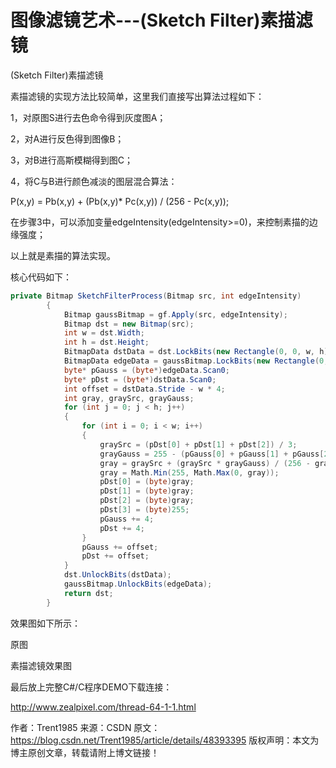 # 图像滤镜艺术---(Sketch Filter)素描滤镜


  (Sketch Filter)素描滤镜

素描滤镜的实现方法比较简单，这里我们直接写出算法过程如下：

1，对原图S进行去色命令得到灰度图A；

2，对A进行反色得到图像B；

3，对B进行高斯模糊得到图C；

4，将C与B进行颜色减淡的图层混合算法：

P(x,y) = Pb(x,y) + (Pb(x,y)* Pc(x,y)) / (256 - Pc(x,y));

在步骤3中，可以添加变量edgeIntensity(edgeIntensity>=0)，来控制素描的边缘强度；

以上就是素描的算法实现。

核心代码如下：

```csharp
private Bitmap SketchFilterProcess(Bitmap src, int edgeIntensity)
        {
            Bitmap gaussBitmap = gf.Apply(src, edgeIntensity);   
            Bitmap dst = new Bitmap(src);
            int w = dst.Width;
            int h = dst.Height;
            BitmapData dstData = dst.LockBits(new Rectangle(0, 0, w, h), ImageLockMode.ReadWrite, PixelFormat.Format32bppArgb);
            BitmapData edgeData = gaussBitmap.LockBits(new Rectangle(0, 0, w, h), ImageLockMode.ReadOnly, PixelFormat.Format32bppArgb);
            byte* pGauss = (byte*)edgeData.Scan0;
            byte* pDst = (byte*)dstData.Scan0;
            int offset = dstData.Stride - w * 4;
            int gray, graySrc, grayGauss;
            for (int j = 0; j < h; j++)
            {
                for (int i = 0; i < w; i++)
                {
                    graySrc = (pDst[0] + pDst[1] + pDst[2]) / 3;
                    grayGauss = 255 - (pGauss[0] + pGauss[1] + pGauss[2]) / 3;
                    gray = graySrc + (graySrc * grayGauss) / (256 - grayGauss);
                    gray = Math.Min(255, Math.Max(0, gray));
                    pDst[0] = (byte)gray;
                    pDst[1] = (byte)gray;
                    pDst[2] = (byte)gray;
                    pDst[3] = (byte)255;
                    pGauss += 4;
                    pDst += 4;
                }
                pGauss += offset;
                pDst += offset;
            }
            dst.UnlockBits(dstData);
            gaussBitmap.UnlockBits(edgeData);
            return dst;
        }
```

效果图如下所示：



原图



素描滤镜效果图

最后放上完整C#/C程序DEMO下载连接：

http://www.zealpixel.com/thread-64-1-1.html

作者：Trent1985 
来源：CSDN 
原文：https://blog.csdn.net/Trent1985/article/details/48393395 
版权声明：本文为博主原创文章，转载请附上博文链接！